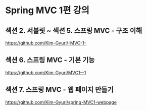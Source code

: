 # Spring MVC 1편 강의
## 섹션 2. 서블릿 ~ 섹션 5. 스프링 MVC - 구조 이해
https://github.com/Kim-Gyuri/-MVC-1-

## 섹션 6. 스프링 MVC - 기본 기능
https://github.com/Kim-Gyuri/MVC1--1

## 섹션 7. 스프링 MVC - 웹 페이지 만들기
https://github.com/Kim-Gyuri/spring-MVC1-webpage










